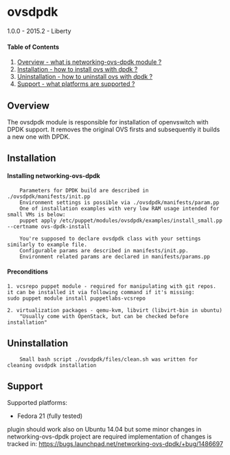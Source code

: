 ovsdpdk
==========================================

1.0.0 - 2015.2 - Liberty

#### Table of Contents

1. [Overview - what is networking-ovs-dpdk module ?](#overview)
2. [Installation - how to install ovs with dpdk ?](#installation)
3. [Uninstallation - how to uninstall ovs with dpdk ?](#uninstallation)
4. [Support - what platforms are supported ?](#support)


Overview
--------

The ovsdpdk module is responsible for installation of openvswitch with DPDK support.
It removes the original OVS firsts and subsequently it builds a new one with DPDK.


Installation
------------

#### Installing networking-ovs-dpdk

        Parameters for DPDK build are described in ./ovsdpdk/manifests/init.pp
        Environment settings is possible via ./ovsdpdk/manifests/param.pp
        One of installation examples with very low RAM usage intended for small VMs is below:
        puppet apply /etc/puppet/modules/ovsdpdk/examples/install_small.pp --certname ovs-dpdk-install

        You're supposed to declare ovsdpdk class with your settings similarly to example file.
        Configurable params are described in manifests/init.pp.
        Environment related params are declared in manifests/params.pp


#### Preconditions

	1. vcsrepo puppet module - required for manipulating with git repos.
	it can be installed it via following command if it's missing:
	sudo puppet module install puppetlabs-vcsrepo

	2. virtualization packages - qemu-kvm, libvirt (libvirt-bin in ubuntu)
        "Usually come with OpenStack, but can be checked before installation"



Uninstallation
--------------

        Small bash script ./ovsdpdk/files/clean.sh was written for cleaning ovsdpdk installation



Support
-------

Supported platforms:
* Fedora 21 (fully tested)

plugin should work also on Ubuntu 14.04 but some minor changes in networking-ovs-dpdk project are required
implementation of changes is tracked in:
https://bugs.launchpad.net/networking-ovs-dpdk/+bug/1486697
